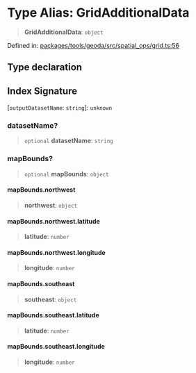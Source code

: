 # Type Alias: GridAdditionalData

> **GridAdditionalData**: `object`

Defined in: [packages/tools/geoda/src/spatial\_ops/grid.ts:56](https://github.com/GeoDaCenter/openassistant/blob/0f7bf760e453a1735df9463dc799b04ee2f630fd/packages/tools/geoda/src/spatial_ops/grid.ts#L56)

## Type declaration

## Index Signature

\[`outputDatasetName`: `string`\]: `unknown`

### datasetName?

> `optional` **datasetName**: `string`

### mapBounds?

> `optional` **mapBounds**: `object`

#### mapBounds.northwest

> **northwest**: `object`

#### mapBounds.northwest.latitude

> **latitude**: `number`

#### mapBounds.northwest.longitude

> **longitude**: `number`

#### mapBounds.southeast

> **southeast**: `object`

#### mapBounds.southeast.latitude

> **latitude**: `number`

#### mapBounds.southeast.longitude

> **longitude**: `number`
